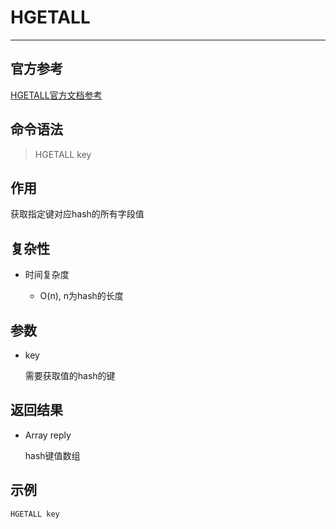 # HGETALL

---

## 官方参考

[HGETALL官方文档参考](https://redis.io/commands/HGETALL/)

## 命令语法

> HGETALL key 

## 作用

获取指定键对应hash的所有字段值

## 复杂性

- 时间复杂度

  - O(n), n为hash的长度

## 参数

- key

  需要获取值的hash的键

## 返回结果

- Array reply

  hash键值数组

## 示例

```bash
HGETALL key
```